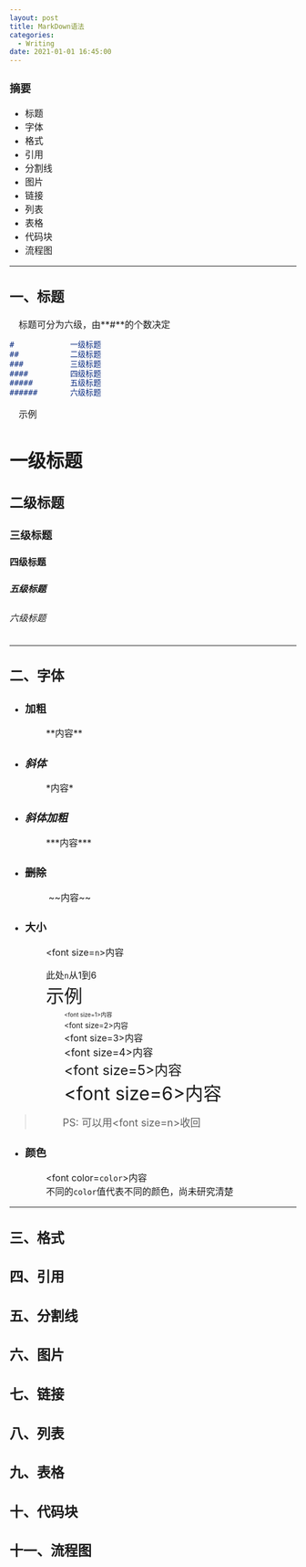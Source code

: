 ```yaml
---
layout: post
title: MarkDown语法
categories:
  - Writing
date: 2021-01-01 16:45:00
---
```


<font size=3>

### 摘要
+ 标题
+ 字体
+ 格式
+ 引用
+ 分割线
+ 图片
+ 链接
+ 列表
+ 表格
+ 代码块
+ 流程图
***
## 一、标题

&emsp;标题可分为六级，由**\#**的个数决定<br>
```markdown
#            一级标题
##           二级标题
###          三级标题
####         四级标题
#####        五级标题
######       六级标题
```
&emsp;示例
# 一级标题
## 二级标题
### 三级标题
#### 四级标题
##### 五级标题
###### 六级标题
***
## 二、字体

+ ### **加粗**
&emsp;&emsp;&emsp;&emsp;\*\*内容\*\*<br>
+ ### *斜体*
&emsp;&emsp;&emsp;&emsp;\*内容\*<br>
+ ### ***斜体加粗***
&emsp;&emsp;&emsp;&emsp;\*\*\*内容\*\*\*<br>
+ ### ~~删除~~
&emsp;&emsp;&emsp;&emsp; \~\~内容\~\~<br>
+ ### 大小
&emsp;&emsp;&emsp;&emsp;\<font size=`n`>内容

&emsp;&emsp;&emsp;&emsp;此处`n`从1到6<br>
&emsp;&emsp;&emsp;&emsp;<font size=6>示例<font size=3><br>
&emsp;&emsp;&emsp;&emsp;&emsp;&emsp;<font size=1>\<font size=1>内容<font size=3><br>
&emsp;&emsp;&emsp;&emsp;&emsp;&emsp;<font size=2>\<font size=2>内容<font size=3><br>
&emsp;&emsp;&emsp;&emsp;&emsp;&emsp;<font size=3>\<font size=3>内容<font size=3><br>
&emsp;&emsp;&emsp;&emsp;&emsp;&emsp;<font size=4>\<font size=4>内容<font size=3><br>
&emsp;&emsp;&emsp;&emsp;&emsp;&emsp;<font size=5>\<font size=5>内容<font size=3><br>
&emsp;&emsp;&emsp;&emsp;&emsp;&emsp;<font size=6>\<font size=6>内容<font size=3><br>
> &emsp;&emsp;&emsp;<font size=4>PS: 可以用\<font size=n>收回<font size=3>
+ ### 颜色
&emsp;&emsp;&emsp;&emsp;\<font color=`color`>内容<br>
&emsp;&emsp;&emsp;&emsp;不同的`color`值代表不同的颜色，尚未研究清楚
***
## 三、格式
## 四、引用
## 五、分割线
## 六、图片
## 七、链接
## 八、列表
## 九、表格
## 十、代码块
## 十一、流程图